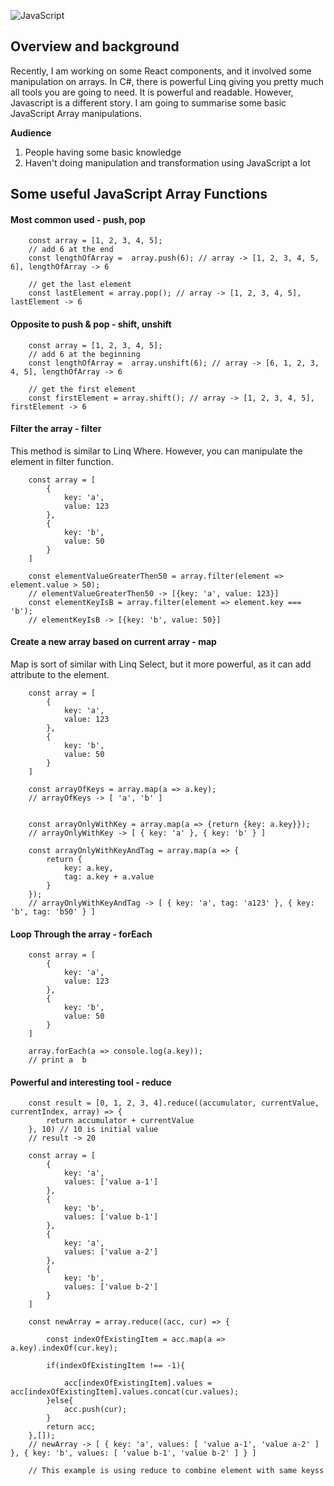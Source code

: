 ![JavaScript](http://acerzhou.info/Blog/images/some-javascript-array-fundamentals/javascript.png)

## Overview and background

Recently, I am working on some React components, and it involved some manipulation on arrays. In C#, there is powerful Linq giving you pretty much all tools you are going to need. It is powerful and readable. However, Javascript is a different story. I am going to summarise some basic JavaScript Array manipulations.

**Audience**

1. People having some basic knowledge
2. Haven't doing manipulation and transformation using JavaScript a lot

## Some useful JavaScript Array Functions

#### Most common used - push, pop

```
    const array = [1, 2, 3, 4, 5];
    // add 6 at the end
    const lengthOfArray =  array.push(6); // array -> [1, 2, 3, 4, 5, 6], lengthOfArray -> 6

    // get the last element
    const lastElement = array.pop(); // array -> [1, 2, 3, 4, 5], lastElement -> 6

```

#### Opposite to push & pop - shift, unshift

```
    const array = [1, 2, 3, 4, 5];
    // add 6 at the beginning
    const lengthOfArray =  array.unshift(6); // array -> [6, 1, 2, 3, 4, 5], lengthOfArray -> 6

    // get the first element
    const firstElement = array.shift(); // array -> [1, 2, 3, 4, 5], firstElement -> 6

```

#### Filter the array - filter

This method is similar to Linq Where. However, you can manipulate the element in filter function.

```
    const array = [
        {
            key: 'a',
            value: 123
        },
        {
            key: 'b',
            value: 50
        }
    ]

    const elementValueGreaterThen50 = array.filter(element => element.value > 50);
    // elementValueGreaterThen50 -> [{key: 'a', value: 123}]
    const elementKeyIsB = array.filter(element => element.key === 'b');
    // elementKeyIsB -> [{key: 'b', value: 50}]

```

#### Create a new array based on current array - map

Map is sort of similar with Linq Select, but it more powerful, as it can add attribute to the element.

```
    const array = [
        {
            key: 'a',
            value: 123
        },
        {
            key: 'b',
            value: 50
        }
    ]

    const arrayOfKeys = array.map(a => a.key);
    // arrayOfKeys -> [ 'a', 'b' ]


    const arrayOnlyWithKey = array.map(a => {return {key: a.key}});
    // arrayOnlyWithKey -> [ { key: 'a' }, { key: 'b' } ]

    const arrayOnlyWithKeyAndTag = array.map(a => {
        return {
            key: a.key,
            tag: a.key + a.value
        }
    });
    // arrayOnlyWithKeyAndTag -> [ { key: 'a', tag: 'a123' }, { key: 'b', tag: 'b50' } ]
```

#### Loop Through the array - forEach

```
    const array = [
        {
            key: 'a',
            value: 123
        },
        {
            key: 'b',
            value: 50
        }
    ]

    array.forEach(a => console.log(a.key));
    // print a  b
```

#### Powerful and interesting tool - reduce

```
    const result = [0, 1, 2, 3, 4].reduce((accumulator, currentValue, currentIndex, array) => {
        return accumulator + currentValue
    }, 10) // 10 is initial value
    // result -> 20

    const array = [
        {
            key: 'a',
            values: ['value a-1']
        },
        {
            key: 'b',
            values: ['value b-1']
        },
        {
            key: 'a',
            values: ['value a-2']
        },
        {
            key: 'b',
            values: ['value b-2']
        }
    ]

    const newArray = array.reduce((acc, cur) => {

        const indexOfExistingItem = acc.map(a => a.key).indexOf(cur.key);

        if(indexOfExistingItem !== -1){

            acc[indexOfExistingItem].values = acc[indexOfExistingItem].values.concat(cur.values);
        }else{
            acc.push(cur);
        }
        return acc;
    },[]);
    // newArray -> [ { key: 'a', values: [ 'value a-1', 'value a-2' ] }, { key: 'b', values: [ 'value b-1', 'value b-2' ] } ]

    // This example is using reduce to combine element with same keyss
```
